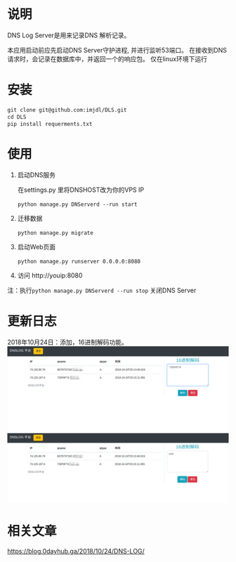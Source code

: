 # 说明
DNS Log Server是用来记录DNS 解析记录。

本应用启动前应先启动DNS Server守护进程, 并进行监听53端口。
在接收到DNS请求时，会记录在数据库中，并返回一个的响应包。
仅在linux环境下运行

# 安装
```
git clone git@github.com:imjdl/DLS.git
cd DLS
pip install requerments.txt
```
# 使用
1. 启动DNS服务

     在settings.py 里将DNSHOST改为你的VPS IP
     
    `python manage.py DNServerd --run start`
2. 迁移数据
    
    `python manage.py migrate`
3. 启动Web页面

    `python manage.py runserver 0.0.0.0:8080`

4. 访问 http://youip:8080

注：执行`python manage.py DNServerd --run stop` 关闭DNS Server

# 更新日志

2018年10月24日：添加，16进制解码功能。
![](demo/Selection_222.png)
![](demo/Selection_223.png)

# 相关文章

https://blog.0dayhub.ga/2018/10/24/DNS-LOG/